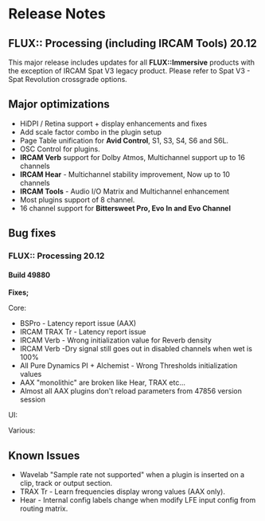 # Release Notes

## FLUX:: Processing (including IRCAM Tools) 20.12

This major release includes updates for all **FLUX::Immersive** products with the exception of IRCAM Spat V3 legacy product. Please refer to Spat V3 - Spat Revolution crossgrade options.  

## Major optimizations

* HiDPI / Retina support + display enhancements and fixes
* Add scale factor combo in the plugin setup
* Page Table unification for **Avid Control**, S1, S3, S4, S6 and S6L.
* OSC Control for plugins.
* **IRCAM Verb** support for Dolby Atmos, Multichannel support up to 16 channels 
* **IRCAM Hear** - Multichannel stability improvement, Now up to 10 channels 
* **IRCAM Tools** - Audio I/O Matrix and Multichannel enhancement 
* Most plugins support of 8 channel.
* 16 channel support for **Bittersweet Pro, Evo In and Evo Channel**


## Bug fixes

### FLUX:: Processing 20.12 

#### Build 49880

**Fixes;**

Core:

* BSPro - Latency report issue (AAX)
* IRCAM TRAX Tr - Latency report issue
* IRCAM Verb - Wrong initialization value for Reverb density
* IRCAM Verb -Dry signal still goes out in disabled channels when wet is 100%
* All Pure Dynamics PI + Alchemist - Wrong Thresholds initialization values
* AAX "monolithic" are broken like Hear, TRAX etc...
* Almost all AAX plugins don't reload parameters from 47856 version session


UI:

Various: 


## Known Issues

* Wavelab "Sample rate not supported" when a plugin is inserted on a clip, track or output section.
* TRAX Tr  - Learn frequencies display wrong values (AAX only).
* Hear - Internal config labels change when modify LFE input config from routing matrix.




